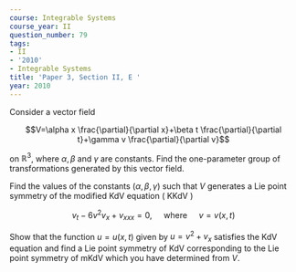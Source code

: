 ```yaml
---
course: Integrable Systems
course_year: II
question_number: 79
tags:
- II
- '2010'
- Integrable Systems
title: 'Paper 3, Section II, E '
year: 2010
---
```




Consider a vector field

$$V=\alpha x \frac{\partial}{\partial x}+\beta t \frac{\partial}{\partial t}+\gamma v \frac{\partial}{\partial v}$$

on $\mathbb{R}^{3}$, where $\alpha, \beta$ and $\gamma$ are constants. Find the one-parameter group of transformations generated by this vector field.

Find the values of the constants $(\alpha, \beta, \gamma)$ such that $V$ generates a Lie point symmetry of the modified $\mathrm{KdV}$ equation ( $\mathrm{KKdV}$ )

$$v_{t}-6 v^{2} v_{x}+v_{x x x}=0, \quad \text { where } \quad v=v(x, t)$$

Show that the function $u=u(x, t)$ given by $u=v^{2}+v_{x}$ satisfies the KdV equation and find a Lie point symmetry of $\mathrm{KdV}$ corresponding to the Lie point symmetry of $\mathrm{mKdV}$ which you have determined from $V$.